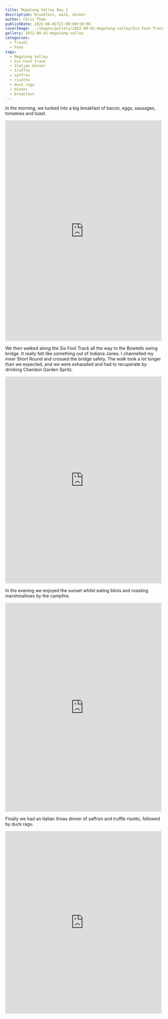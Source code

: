 ```yaml
---
title: Megalong Valley Day 2
description: Breakfast, walk, dinner
author: Chris Tham
publishDate: 2022-08-01T21:00:00+10:00
coverImage: ../images/gallery/2022-08-01-megalong-valley/Six Foot Track (1).jpeg
gallery: 2022-08-01-megalong-valley
categories:
  - Travel
  - Food
tags:
  - Megalong Valley
  - Six Foot Track
  - Italian dinner
  - truffle
  - saffron
  - risotto
  - duck ragu
  - dinner
  - breakfast
---
```


In the morning, we tucked into a big breakfast of bacon, eggs, sausages,
tomatoes and toast.

<iframe src="https://www.facebook.com/plugins/post.php?href=https%3A%2F%2Fwww.facebook.com%2Fchris1.tham%2Fposts%2Fpfbid0xXx8aeMk9zriVAX8BGULN8NotiX6EawxQRrmEWS2kJLuU76jX26yYHBVAkHuUHCZl&show_text=true&width=500" width="500" height="703" style="border:none;overflow:hidden" scrolling="no" frameborder="0" allowfullscreen="true" allow="autoplay; clipboard-write; encrypted-media; picture-in-picture; web-share"></iframe>

We then walked along the Six Foot Track all the way to the Bowtells swing bridge.
It really felt like something out of Indiana Jones. I channelled my inner
Short Round and crossed the bridge safely. The walk took a lot longer than we
expected, and we were exhausted and had to recuperate by drinking Chandon
Garden Spritz.

<iframe src="https://www.facebook.com/plugins/post.php?href=https%3A%2F%2Fwww.facebook.com%2Fchris1.tham%2Fposts%2Fpfbid02Lb8TNVZx9XNaQTxhemBSmDx5GsoKU3jeNWL59CBSEfVv8VzBhqoX3a5eDgZGB8w1l&show_text=true&width=500" width="500" height="659" style="border:none;overflow:hidden" scrolling="no" frameborder="0" allowfullscreen="true" allow="autoplay; clipboard-write; encrypted-media; picture-in-picture; web-share"></iframe>

In the evening we enjoyed the sunset whilst eating blinis and roasting
marshmallows by the campfire.

<iframe src="https://www.facebook.com/plugins/post.php?href=https%3A%2F%2Fwww.facebook.com%2Fchris1.tham%2Fposts%2Fpfbid02rwpBWfmPUttwb9xe4akJhXykX9nPpjNHaAPELEm8A7kA3LsTG72JP4RvfxQH5UkXl&show_text=true&width=500" width="500" height="665" style="border:none;overflow:hidden" scrolling="no" frameborder="0" allowfullscreen="true" allow="autoplay; clipboard-write; encrypted-media; picture-in-picture; web-share"></iframe>

Finally we had an Italian Xmas dinner of saffron and truffle risotto, followed
by duck ragu.

<iframe src="https://www.facebook.com/plugins/post.php?href=https%3A%2F%2Fwww.facebook.com%2Fchris1.tham%2Fposts%2Fpfbid02LD4x3Z7UcofPCcexrwS71d7Hrz31Ac8M74fzzndTRGN9KHMPyRJEt4ep7gUK5Duvl&show_text=true&width=500" width="500" height="582" style="border:none;overflow:hidden" scrolling="no" frameborder="0" allowfullscreen="true" allow="autoplay; clipboard-write; encrypted-media; picture-in-picture; web-share"></iframe>
